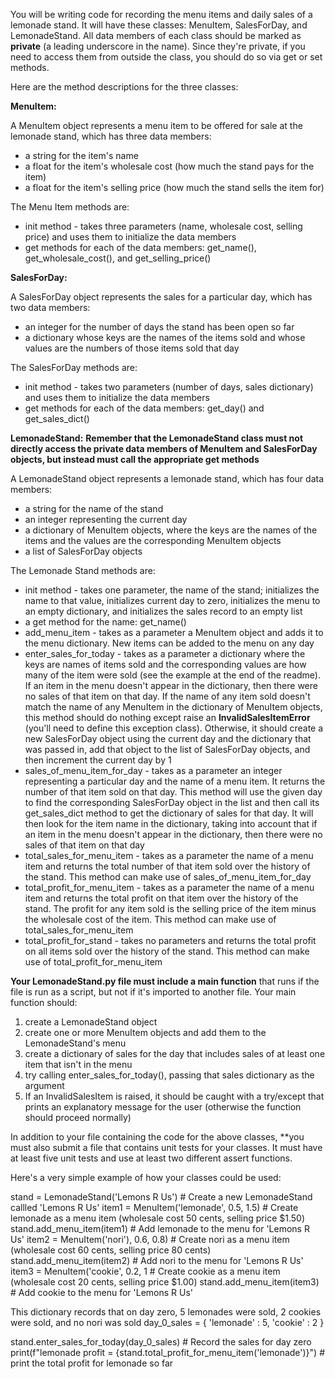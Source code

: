 You will be writing code for recording the menu items and daily sales of a lemonade stand. It will have these classes: MenuItem, SalesForDay, and LemonadeStand. All data members of each class should be marked as **private** (a leading underscore in the name). Since they're private, if you need to access them from outside the class, you should do so via get or set methods.

Here are the method descriptions for the three classes:

**MenuItem:**

A MenuItem object represents a menu item to be offered for sale at the lemonade stand, which has three data members:

- a string for the item's name
- a float for the item's wholesale cost (how much the stand pays for the item)
- a float for the item's selling price (how much the stand sells the item for)

The Menu Item methods are:

- init method - takes three parameters (name, wholesale cost, selling price) and uses them to initialize the data members
- get methods for each of the data members: get_name(), get_wholesale_cost(), and get_selling_price()

**SalesForDay:**

A SalesForDay object represents the sales for a particular day, which has two data members:

- an integer for the number of days the stand has been open so far
- a dictionary whose keys are the names of the items sold and whose values are the numbers of those items sold that day

The SalesForDay methods are:

- init method - takes two parameters (number of days, sales dictionary) and uses them to initialize the data members
- get methods for each of the data members: get_day() and get_sales_dict()

**LemonadeStand:**
**Remember that the LemonadeStand class must not directly access the private data members of MenuItem and SalesForDay objects, but instead must call the appropriate get methods**

A LemonadeStand object represents a lemonade stand, which has four data members:

- a string for the name of the stand
- an integer representing the current day
- a dictionary of MenuItem objects, where the keys are the names of the items and the values are the corresponding MenuItem objects
- a list of SalesForDay objects

The Lemonade Stand methods are:

- init method - takes one parameter, the name of the stand; initializes the name to that value, initializes current day to zero, initializes the menu to an empty dictionary, and initializes the sales record to an empty list
- a get method for the name: get_name()
- add_menu_item - takes as a parameter a MenuItem object and adds it to the menu dictionary. New items can be added to the menu on any day
- enter_sales_for_today - takes as a parameter a dictionary where the keys are names of items sold and the corresponding values are how many of the item were sold (see the example at the end of the readme). If an item in the menu doesn't appear in the dictionary, then there were no sales of that item on that day. If the name of any item sold doesn't match the name of any MenuItem in the dictionary of MenuItem objects, this method should do nothing except raise an **InvalidSalesItemError** (you'll need to define this exception class). Otherwise, it should create a new SalesForDay object using the current day and the dictionary that was passed in, add that object to the list of SalesForDay objects, and then increment the current day by 1
- sales_of_menu_item_for_day - takes as a parameter an integer representing a particular day and the name of a menu item. It returns the number of that item sold on that day. This method will use the given day to find the corresponding SalesForDay object in the list and then call its get_sales_dict method to get the dictionary of sales for that day. It will then look for the item name in the dictionary, taking into account that if an item in the menu doesn't appear in the dictionary, then there were no sales of that item on that day
- total_sales_for_menu_item - takes as a parameter the name of a menu item and returns the total number of that item sold over the history of the stand. This method can make use of sales_of_menu_item_for_day
- total_profit_for_menu_item - takes as a parameter the name of a menu item and returns the total profit on that item over the history of the stand. The profit for any item sold is the selling price of the item minus the wholesale cost of the item. This method can make use of total_sales_for_menu_item
- total_profit_for_stand - takes no parameters and returns the total profit on all items sold over the history of the stand. This method can make use of total_profit_for_menu_item

**Your LemonadeStand.py file must include a main function** that runs if the file is run as a script, but not if it's imported to another file. Your main function should:

1. create a LemonadeStand object
2. create one or more MenuItem objects and add them to the LemonadeStand's menu
3. create a dictionary of sales for the day that includes sales of at least one item that isn't in the menu
4. try calling enter_sales_for_today(), passing that sales dictionary as the argument
5. If an InvalidSalesItem is raised, it should be caught with a try/except that prints an explanatory message for the user (otherwise the function should proceed normally)

In addition to your file containing the code for the above classes, \*\*you must also submit a file that contains unit tests for your classes. It must have at least five unit tests and use at least two different assert functions.

Here's a very simple example of how your classes could be used:

stand = LemonadeStand('Lemons R Us') # Create a new LemonadeStand callled 'Lemons R Us'
item1 = MenuItem('lemonade', 0.5, 1.5) # Create lemonade as a menu item (wholesale cost 50 cents, selling price $1.50)
stand.add_menu_item(item1) # Add lemonade to the menu for 'Lemons R Us'
item2 = MenuItem('nori'), 0.6, 0.8) # Create nori as a menu item (wholesale cost 60 cents, selling price 80 cents)
stand.add_menu_item(item2) # Add nori to the menu for 'Lemons R Us'
item3 = MenuItem('cookie', 0.2, 1 # Create cookie as a menu item (wholesale cost 20 cents, selling price $1.00)
stand.add_menu_item(item3) # Add cookie to the menu for 'Lemons R Us'

This dictionary records that on day zero, 5 lemonades were sold, 2 cookies were sold, and no nori was sold
day_0_sales = {
'lemonade' : 5,
'cookie' : 2
}

stand.enter_sales_for_today(day_0_sales) # Record the sales for day zero
print(f"lemonade profit = {stand.total_profit_for_menu_item('lemonade')}") # print the total profit for lemonade so far
